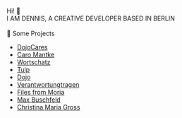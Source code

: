 Hi! 👋 
<br>
I AM DENNIS, A CREATIVE DEVELOPER BASED IN BERLIN
<br>
<br>
🌱 Some Projects
<ul> 
 <li><a href="https://dojocares.de/" rel="nofollow">DojoCares</a></li>
 <li><a href="https://www.caromantke.de/" rel="nofollow">Caro Mantke</a></li>
 <li><a href="https://wortschatz-translation.de/" rel="nofollow">Wortschatz</a></li>
 <li><a href="https://www.tulp.de/" rel="nofollow">Tulp</a></li>
 <li><a href="https://www.dojo-berlin.de" rel="nofollow">Dojo</a></li>
 <li><a href="https://verantwortungtragen.org/" rel="nofollow">Verantwortungtragen</a></li>
 <li><a href="https://filesfrommoria.de/" rel="nofollow">Files from Moria</a></li>
 <li><a href="https://maxbuschfeld.com/" rel="nofollow">Max Buschfeld</a></li>
 <li><a href="https://christinamariagross.de/" rel="nofollow">Christina Maria Gross</a></li>
</ul>

<!---
denniszyche/denniszyche is a ✨ special ✨ repository because its `README.md` (this file) appears on your GitHub profile.
You can click the Preview link to take a look at your changes.
--->
